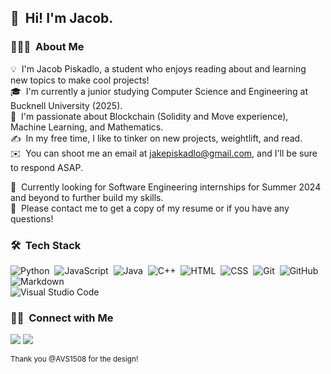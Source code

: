 ## 👋 &nbsp;Hi! I'm Jacob.

### 👨🏻‍💻 &nbsp;About Me

💡 &nbsp;I'm Jacob Piskadlo, a student who enjoys reading about and learning new topics to make cool projects!\
🎓 &nbsp;I'm currently a junior studying Computer Science and Engineering at Bucknell University (2025).\
🌱 &nbsp;I'm passionate about Blockchain (Solidity and Move experience), Machine Learning, and Mathematics.\
✍️ &nbsp;In my free time, I like to tinker on new projects, weightlift, and read.\
✉️ &nbsp;You can shoot me an email at jakepiskadlo@gmail.com, and I'll be sure to respond ASAP.


:briefcase: &nbsp;Currently looking for Software Engineering internships for Summer 2024 and beyond to further build my skills.\
📄 &nbsp;Please contact me to get a copy of my resume or if you have any questions!

### 🛠 &nbsp;Tech Stack

![Python](https://img.shields.io/badge/-Python-05122A?style=flat&logo=python)&nbsp;
![JavaScript](https://img.shields.io/badge/-JavaScript-05122A?style=flat&logo=javascript)&nbsp;
![Java](https://img.shields.io/badge/-Java-05122A?style=flat&logo=Java&logoColor=FFA518)&nbsp;
![C++](https://img.shields.io/badge/-C++-05122A?style=flat&logo=C%2B%2B&logoColor=00599C)&nbsp;
![HTML](https://img.shields.io/badge/-HTML-05122A?style=flat&logo=HTML5)&nbsp;
![CSS](https://img.shields.io/badge/-CSS-05122A?style=flat&logo=CSS3&logoColor=1572B6)&nbsp;
![Git](https://img.shields.io/badge/-Git-05122A?style=flat&logo=git)&nbsp;
![GitHub](https://img.shields.io/badge/-GitHub-05122A?style=flat&logo=github)&nbsp;
![Markdown](https://img.shields.io/badge/-Markdown-05122A?style=flat&logo=markdown)\
![Visual Studio Code](https://img.shields.io/badge/-Visual%20Studio%20Code-05122A?style=flat&logo=visual-studio-code&logoColor=007ACC)&nbsp;

### 🤝🏻 &nbsp;Connect with Me

<p align="center">

<a href="https://linkedin.com/in/jacob-piskadlo"><img src="https://img.shields.io/badge/-Jacob%20Piskadlo%20-0077B5?style=flat&logo=Linkedin&logoColor=white"/></a>
<a href="jakepiskadlo@gmail.com"><img src="https://img.shields.io/badge/-jakepiskadlo@gmail.com-D14836?style=flat&logo=Gmail&logoColor=white"/></a>

<sub> Thank you @AVS1508 for the design! </sub>
